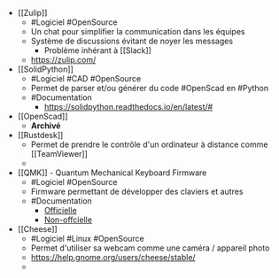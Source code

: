 - [[Zulip]]
	- #Logiciel #OpenSource
	- Un chat pour simplifier la communication dans les équipes
	- Système de discussions évitant de noyer les messages
		- Problème inhérant à  [[Slack]]
	- https://zulip.com/
- [[SolidPython]]
	- #Logiciel #CAD #OpenSource
	- Permet de parser et/ou générer du code #OpenScad en #Python
	- #Documentation
		- https://solidpython.readthedocs.io/en/latest/#
- [[OpenScad]]
	- **Archivé**
- [[Rustdesk]]
	- Permet de prendre le contrôle d'un ordinateur à distance comme [[TeamViewer]]
	-
- [[QMK]] - Quantum Mechanical Keyboard Firmware
	- #Logiciel #OpenSource
	- Firmware permettant de développer des claviers et autres
	- #Documentation
		- [Officielle](https://docs.qmk.fm/#/)
		- [Non-offcielle](https://qmk.github.io/qmk_mkdocs/master/en/)
- [[Cheese]]
	- #Logiciel #Linux #OpenSource
	- Permet d'utiliser sa webcam comme une caméra / appareil photo
	- https://help.gnome.org/users/cheese/stable/
	-